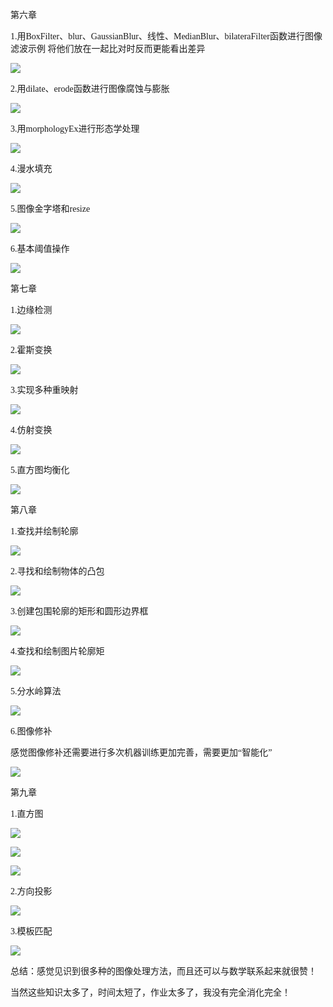<font face = 微软雅黑 >

第六章

1.用BoxFilter、blur、GaussianBlur、线性、MedianBlur、bilateraFilter函数进行图像滤波示例 将他们放在一起比对时反而更能看出差异

![](/作业3/ch06/7.png)

2.用dilate、erode函数进行图像腐蚀与膨胀

![](/作业3/ch06/10.png)

3.用morphologyEx进行形态学处理

![](/作业3/ch06/18.png)


4.漫水填充

![](/作业3/ch06/20.png)

5.图像金字塔和resize

![](/作业3/ch06/28.png)

6.基本阈值操作

![](/作业3/ch06/29.png)

第七章

1.边缘检测

![](/作业3/ch07/5.png)

2.霍斯变换

![](/作业3/ch07/9.png)

3.实现多种重映射

![](/作业3/ch07/11.png)

4.仿射变换

![](/作业3/ch07/12.png)

5.直方图均衡化

![](/作业3/ch07/13.png)

第八章

1.查找并绘制轮廓

![](/作业3/ch08/2.png)

2.寻找和绘制物体的凸包

![](/作业3/ch08/4.png)

3.创建包围轮廓的矩形和圆形边界框

![](/作业3/ch08/7.png)

4.查找和绘制图片轮廓矩

![](/作业3/ch08/8.png)

5.分水岭算法

![](/作业3/ch08/9.png)

6.图像修补

感觉图像修补还需要进行多次机器训练更加完善，需要更加“智能化”

![](/作业3/ch08/10.png)

第九章

1.直方图


![](/作业3/ch09/1.png)

![](/作业3/ch09/2.png)

![](/作业3/ch08/3.png)

2.方向投影

![](/作业3/ch08/4.png)

3.模板匹配

![](/作业3/ch08/5.png)

总结：感觉见识到很多种的图像处理方法，而且还可以与数学联系起来就很赞！

当然这些知识太多了，时间太短了，作业太多了，我没有完全消化完全！